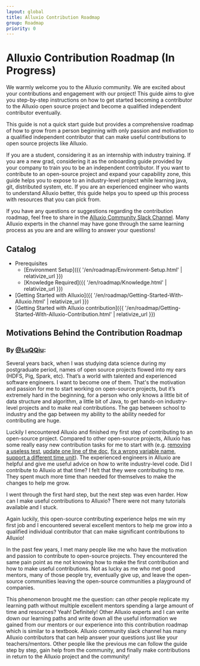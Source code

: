 ```yaml
---
layout: global
title: Alluxio Contribution Roadmap
group: Roadmap
priority: 0
---
```

# Alluxio Contribution Roadmap (In Progress)

We warmly welcome you to the Alluxio community. We are excited about your contributions and engagement with our project!
This guide aims to give you step-by-step instructions on how to get started becoming a contributor to the Alluxio open source project
and become a qualified independent contributor eventually.

This guide is not a quick start guide but provides a comprehensive roadmap of how to grow from a person beginning with only passion and motivation 
to a qualified independent contributor that can make useful contributions to open source projects like Alluxio.

If you are a student, considering it as an internship with industry training. 
If you are a new grad, considering it as the onboarding guide provided by your company to train you to be an independent contributor. 
If you want to contribute to an open-source project and expand your capability zone, this guide helps you to expose to an industry-level project while learning java, git, distributed system, etc. 
If you are an experienced engineer who wants to understand Alluxio better, this guide helps you to speed up this process with resources that you can pick from. 

If you have any questions or suggestions regarding the contribution roadmap, feel free to share in the [Alluxio Community Slack Channel](https://slackin.alluxio.io).
Many Alluxio experts in the channel may have gone through the same learning process as you are and are willing to answer your questions!

## Catalog

- Prerequisites
  - [Environment Setup]({{ '/en/roadmap/Environment-Setup.html' | relativize_url }})
  - [Knowledge Required]({{ '/en/roadmap/Knowledge.html' | relativize_url }})
- [Getting Started with Alluxio]({{ '/en/roadmap/Getting-Started-With-Alluxio.html' | relativize_url }})
- [Getting Started with Alluxio contribution]({{ '/en/roadmap/Getting-Started-With-Alluxio-Contribution.html' | relativize_url }})

## Motivations Behind the Contribution Roadmap

### By [@LuQQiu](https://github.com/LuQQiu):

Several years back, when I was studying data science during my postgraduate period, names of open source projects flowed into my ears (HDFS, Pig, Spark, etc). 
That’s a world with talented and experienced software engineers. I want to become one of them. 
That's the motivation and passion for me to start working on open-source projects, but it’s extremely hard in the beginning, for a person who only knows a little bit of data structure and algorithm, a little bit of Java, 
to get hands-on industry-level projects and to make real contributions. The gap between school to industry and the gap between my ability to the ability needed for contributing are huge.

Luckily I encountered Alluxio and finished my first step of contributing to an open-source project. 
Compared to other open-source projects, Alluxio has some really easy new contribution tasks for me to start with 
(e.g. [removing a useless test](https://github.com/Alluxio/alluxio/pull/4939), [update one line of the doc](https://github.com/Alluxio/alluxio/pull/4941), 
[fix a wrong variable name](https://github.com/Alluxio/alluxio/pull/5171), [support a different time unit](https://github.com/Alluxio/alluxio/pull/4996)). 
The experienced engineers in Alluxio are helpful and give me useful advice on how to write industry-level code. 
Did I contribute to Alluxio at that time? I felt that they were contributing to me. 
They spent much more time than needed for themselves to make the changes to help me grow.

I went through the first hard step, but the next step was even harder. 
How can I make useful contributions to Alluxio? There were not many tutorials available and I stuck.

Again luckily, this open-source contributing experience helps me win my first job and I encountered several excellent mentors to help me grow into a qualified individual contributor that can make significant contributions to Alluxio!

In the past few years, I met many people like me who have the motivation and passion to contribute to open-source projects. 
They encountered the same pain point as me not knowing how to make the first contribution and how to make useful contributions. 
Not as lucky as me who met good mentors, many of those people try, eventually give up, and leave the open-source communities leaving the open-source communities a playground of companies.

This phenomenon brought me the question: can other people replicate my learning path without multiple excellent mentors spending a large amount of time and resources? 
Yeah! Definitely! Other Alluxio experts and I can write down our learning paths and write down all the useful information we gained from our mentors or our experience into this contribution roadmap which is similar to a textbook. 
Alluxio community slack channel has many Alluxio contributors that can help answer your questions just like your teachers/mentors. 
Other people like the previous me can follow the guide step by step, gain help from the community, and finally make contributions in return to the Alluxio project and the community!

